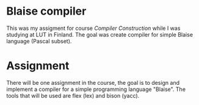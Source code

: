 # Blaise compiler
This was my assigment for course _Compiler Construction_ while I was studying at LUT in Finland. The goal was create 
compiler for simple Blaise language (Pascal subset).

# Assignment

There will be one assignment in the course, the goal is to design and implement a compiler for a simple programming language "Blaise". The tools that will be used are flex (lex) and bison (yacc). 